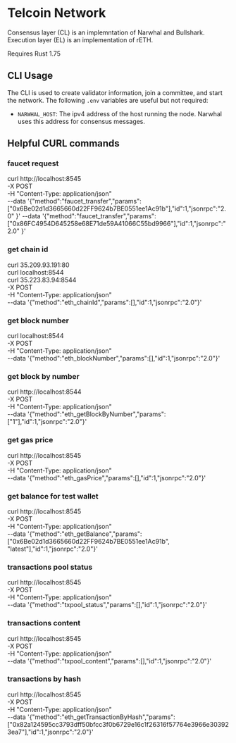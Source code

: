 # Telcoin Network
Consensus layer (CL) is an implemntation of Narwhal and Bullshark.
Execution layer (EL) is an implementation of rETH.

Requires Rust 1.75

## CLI Usage
The CLI is used to create validator information, join a committee, and start the network. The following `.env` variables are useful but not required:
- `NARWHAL_HOST`: The ipv4 address of the host running the node. Narwhal uses this address for consensus messages.

## Helpful CURL commands
### faucet request
curl http://localhost:8545 \
-X POST \
-H "Content-Type: application/json" \
--data '{"method":"faucet_transfer","params":["0x6Be02d1d3665660d22FF9624b7BE0551ee1Ac91b"],"id":1,"jsonrpc":"2.0" }' 
--data '{"method":"faucet_transfer","params":["0x86FC4954D645258e68E71de59A41066C55bd9966"],"id":1,"jsonrpc":"2.0" }' 

### get chain id
curl 35.209.93.191:80 \
curl localhost:8544 \
curl 35.223.83.94:8544 \
-X POST \
-H "Content-Type: application/json" \
--data '{"method":"eth_chainId","params":[],"id":1,"jsonrpc":"2.0"}'

### get block number
curl localhost:8544 \
-X POST \
-H "Content-Type: application/json" \
--data '{"method":"eth_blockNumber","params":[],"id":1,"jsonrpc":"2.0"}'
 
### get block by number
curl http://localhost:8544 \
-X POST \
-H "Content-Type: application/json" \
--data '{"method":"eth_getBlockByNumber","params":["1"],"id":1,"jsonrpc":"2.0"}'

### get gas price
curl http://localhost:8545 \
-X POST \
-H "Content-Type: application/json" \
--data '{"method":"eth_gasPrice","params":[],"id":1,"jsonrpc":"2.0"}'
 
### get balance for test wallet
curl http://localhost:8545 \
-X POST \
-H "Content-Type: application/json" \
--data '{"method":"eth_getBalance","params":["0x6Be02d1d3665660d22FF9624b7BE0551ee1Ac91b", "latest"],"id":1,"jsonrpc":"2.0"}'

### transactions pool status
curl http://localhost:8545 \
-X POST \
-H "Content-Type: application/json" \
--data '{"method":"txpool_status","params":[],"id":1,"jsonrpc":"2.0"}'

### transactions content
curl http://localhost:8545 \
-X POST \
-H "Content-Type: application/json" \
--data '{"method":"txpool_content","params":[],"id":1,"jsonrpc":"2.0"}'  

### transactions by hash
curl http://localhost:8545 \
-X POST \
-H "Content-Type: application/json" \
--data '{"method":"eth_getTransactionByHash","params":["0x82a124595cc3793dff50bfcc3f0b6729e16c1f26316f57764e3966e303923ea7"],"id":1,"jsonrpc":"2.0"}'
